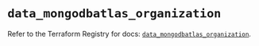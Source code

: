 # `data_mongodbatlas_organization`

Refer to the Terraform Registry for docs: [`data_mongodbatlas_organization`](https://registry.terraform.io/providers/mongodb/mongodbatlas/1.34.0/docs/data-sources/organization).
